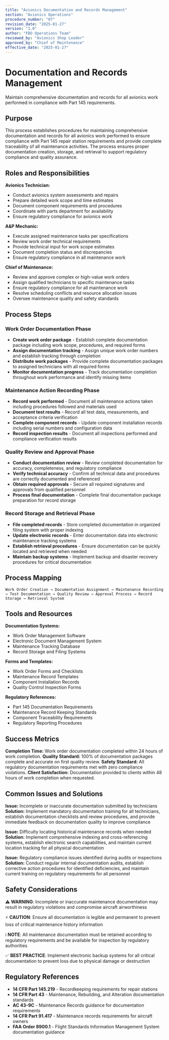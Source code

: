 ```yaml
---
title: "Avionics Documentation and Records Management"
section: "Avionics Operations"
procedure_number: "07"
revision_date: "2025-01-27"
version: "1.0"
author: "FBO Operations Team"
reviewed_by: "Avionics Shop Leader"
approved_by: "Chief of Maintenance"
effective_date: "2025-01-27"
---
```


# Documentation and Records Management

Maintain comprehensive documentation and records for all avionics work performed in compliance with Part 145 requirements.

## Purpose

This process establishes procedures for maintaining comprehensive documentation and records for all avionics work performed to ensure compliance with Part 145 repair station requirements and provide complete traceability of all maintenance activities. The process ensures proper documentation creation, storage, and retrieval to support regulatory compliance and quality assurance.

## Roles and Responsibilities

**Avionics Technician:**

- Conduct avionics system assessments and repairs
- Prepare detailed work scope and time estimates
- Document component requirements and procedures
- Coordinate with parts department for availability
- Ensure regulatory compliance for avionics work

**A&P Mechanic:**

- Execute assigned maintenance tasks per specifications
- Review work order technical requirements
- Provide technical input for work scope estimates
- Document completion status and discrepancies
- Ensure regulatory compliance in all maintenance work

**Chief of Maintenance:**

- Review and approve complex or high-value work orders
- Assign qualified technicians to specific maintenance tasks
- Ensure regulatory compliance for all maintenance work
- Resolve scheduling conflicts and resource allocation issues
- Oversee maintenance quality and safety standards
## Process Steps

### Work Order Documentation Phase

- **Create work order package** - Establish complete documentation package including work scope, procedures, and required forms
- **Assign documentation tracking** - Assign unique work order numbers and establish tracking through completion
- **Distribute work packages** - Provide complete documentation packages to assigned technicians with all required forms
- **Monitor documentation progress** - Track documentation completion throughout work performance and identify missing items

### Maintenance Action Recording Phase

- **Record work performed** - Document all maintenance actions taken including procedures followed and materials used
- **Document test results** - Record all test data, measurements, and acceptance criteria verification
- **Complete component records** - Update component installation records including serial numbers and configuration data
- **Record inspection results** - Document all inspections performed and compliance verification results

### Quality Review and Approval Phase

- **Conduct documentation review** - Review completed documentation for accuracy, completeness, and regulatory compliance
- **Verify technical accuracy** - Confirm all technical data and procedures are correctly documented and referenced
- **Obtain required approvals** - Secure all required signatures and approvals from qualified personnel
- **Process final documentation** - Complete final documentation package preparation for record storage

### Record Storage and Retrieval Phase

- **File completed records** - Store completed documentation in organized filing system with proper indexing
- **Update electronic records** - Enter documentation data into electronic maintenance tracking systems
- **Establish retrieval procedures** - Ensure documentation can be quickly located and retrieved when needed
- **Maintain backup systems** - Implement backup and disaster recovery procedures for critical documentation

## Process Mapping

```
Work Order Creation → Documentation Assignment → Maintenance Recording → Test Documentation → Quality Review → Approval Process → Record Storage → Retrieval System
```

## Tools and Resources

**Documentation Systems:**

- Work Order Management Software
- Electronic Document Management System
- Maintenance Tracking Database
- Record Storage and Filing Systems

**Forms and Templates:**

- Work Order Forms and Checklists
- Maintenance Record Templates
- Component Installation Records
- Quality Control Inspection Forms

**Regulatory References:**

- Part 145 Documentation Requirements
- Maintenance Record Keeping Standards
- Component Traceability Requirements
- Regulatory Reporting Procedures

## Success Metrics

**Completion Time:** Work order documentation completed within 24 hours of work completion.
**Quality Standard:** 100% of documentation packages complete and accurate on first quality review.
**Safety Standard:** All regulatory documentation requirements met with zero compliance violations.
**Client Satisfaction:** Documentation provided to clients within 48 hours of work completion when requested.

## Common Issues and Solutions

**Issue:** Incomplete or inaccurate documentation submitted by technicians
**Solution:** Implement mandatory documentation training for all technicians, establish documentation checklists and review procedures, and provide immediate feedback on documentation quality to improve compliance

**Issue:** Difficulty locating historical maintenance records when needed
**Solution:** Implement comprehensive indexing and cross-referencing systems, establish electronic search capabilities, and maintain current location tracking for all physical documentation

**Issue:** Regulatory compliance issues identified during audits or inspections
**Solution:** Conduct regular internal documentation audits, establish corrective action procedures for identified deficiencies, and maintain current training on regulatory requirements for all personnel

## Safety Considerations

⚠️ **WARNING**: Incomplete or inaccurate maintenance documentation may result in regulatory violations and compromise aircraft airworthiness

⚡ **CAUTION**: Ensure all documentation is legible and permanent to prevent loss of critical maintenance history information

ℹ️ **NOTE**: All maintenance documentation must be retained according to regulatory requirements and be available for inspection by regulatory authorities

✅ **BEST PRACTICE**: Implement electronic backup systems for all critical documentation to prevent loss due to physical damage or destruction

## Regulatory References

- **14 CFR Part 145.219** - Recordkeeping requirements for repair stations
- **14 CFR Part 43** - Maintenance, Rebuilding, and Alteration documentation standards
- **AC 43-9C** - Maintenance Records guidance for documentation requirements
- **14 CFR Part 91.417** - Maintenance records requirements for aircraft owners
- **FAA Order 8900.1** - Flight Standards Information Management System documentation guidance

